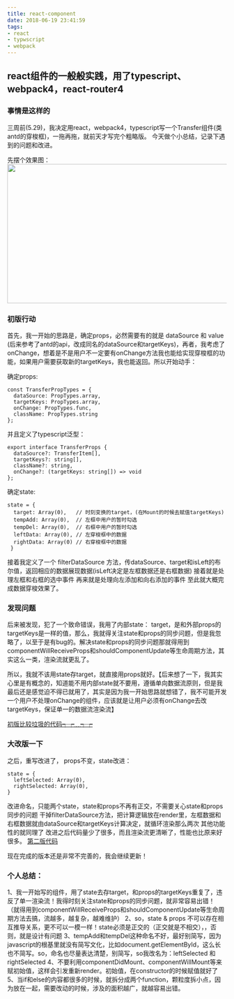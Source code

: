 ```yaml
---
title: react-component
date: 2018-06-19 23:41:59
tags:
- react
- typwscript
- webpack
---
```


## react组件的一般般实践，用了typescript、webpack4，react-router4

### 事情是这样的
三周前(5.29)，我决定用react，webpack4，typescript写一个Transfer组件(类antd的穿梭框)，一拖再拖，就前天才写完个粗略版。
今天做个小总结，记录下遇到的问题和改进。

<!-- more -->

先摆个效果图：
<img src="https://github.com/sameenzm/React-Practice/blob/master/screenshots/transfer.png?raw=true" width="585" height="319"/>

### 初版行动
首先，我一开始的思路是，确定props，必然需要有的就是 dataSource 和 value (后来参考了antd的api，改成同名的dataSource和targetKeys)，再者，我考虑了onChange，想着是不是用户不一定要有onChange方法我也能给实现穿梭框的功能，如果用户需要获取新的targetKeys，我也能返回。所以开始动手：

确定props:
```
const TransferPropTypes = {
  dataSource: PropTypes.array,
  targetKeys: PropTypes.array,
  onChange: PropTypes.func,
  className: PropTypes.string
};
```

并且定义了typescript泛型：
```
export interface TransferProps {
  dataSource?: TransferItem[],
  targetKeys?: string[],
  className?: string,
  onChange?: (targetKeys: string[]) => void
};
```

确定state:
```
state = {
  target: Array(0),   // 时刻变换的target，(在Mount的时候去赋值targetKeys)
  tempAdd: Array(0),  // 左框中用户的暂时勾选
  tempDel: Array(0),  // 右框中用户的暂时勾选
  leftData: Array(0), // 左穿梭框中的数据
  rightData: Array(0) // 右穿梭框中的数据
 }
 ```

接着我定义了一个 filterDataSource 方法，传dataSource、target和isLeft的布尔值，返回相应的数据展现数据(isLeft决定是左框数据还是右框数据)
接着就是处理左框和右框的选中事件
再来就是处理向左添加和向右添加的事件
至此就大概完成数据穿梭效果了。


### 发现问题
后来被发现，犯了一个致命错误，我用了内部state： target，是和外部props的targetKeys是一样的值，那么，我就得关注state和props的同步问题，但是我忽略了，以至于是有bug的。解决state和props的同步问题那就得用到componentWillReceiveProps和shouldComponentUpdate等生命周期方法，其实这么一类，渲染流就更乱了。

所以，我就不该用state存target，就直接用props就好。【后来想了一下，我其实心里是有概念的，知道能不用内部state就不要用，遵循单向数据流原则，但是我最后还是感觉迫不得已就用了，其实是因为我一开始思路就想错了，我不可能开发一个用户不处理onChange的组件，应该就是让用户必须有onChange去改targetKeys，保证单一的数据流渲染流】

[初版比较垃圾的代码┭┮﹏┭┮](https://github.com/sameenzm/React-Practice/blob/3e1b8f91bf688e2a526b301632c0d6247df2197b/components/tansfer-select/index.tsx)


### 大改版一下
之后，重写改进了，
props不变，state改进：
```
state = {
  leftSelected: Array(0),
  rightSelected: Array(0),
}
```
改进命名，只能两个state，state和props不再有正交，不需要关心state和props同步的问题
干掉filterDataSource方法，把计算逻辑放在render里，左框数据和右框数据就由dataSource和targetKeys计算决定，就循环渲染那么两次
其他功能性的就同理了
改进之后代码量少了很多，而且渲染流更清晰了，性能也比原来好很多。
[第二版代码](https://github.com/sameenzm/React-Practice/blob/master/components/tansfer-select/index.tsx)


现在完成的版本还是非常不完善的，我会继续更新！


### 个人总结：
1、我一开始写的组件，用了state去存target，和props的targetKeys重复了，违反了单一渲染流！我得时刻关注state和props的同步问题，就非常容易出错！（就得用到componentWillReceiveProps和shouldComponentUpdate等生命周期方法去搞，流越多，越复杂，越难维护）
2、so，state & props 不可以存在相互推导关系，更不可以一模一样！state必须是正交的（正交就是不相交），，否则，就是设计有问题
3、tempAdd和tempDel这种命名不好，最好别简写，因为javascript的根基里就没有简写文化，比如document.getElementById，这么长也不简写。so，命名也尽量表达清楚，别简写，so我改名为：leftSelected 和 rightSelected
4、不要利用componentDidMount、componentWillMount等来赋初始值，这样会引发重新render。初始值，在constructor的时候赋值就好了
5、当if和else的内容都很多的时候，就拆分成两个function，颗粒度拆小点，因为放在一起，需要改动的时候，涉及的面积越广，就越容易出错。





